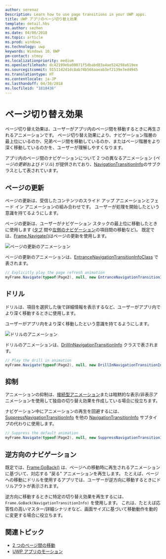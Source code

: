 ```yaml
---
author: serenaz
Description: Learn how to use page transitions in your UWP apps.
title: UWP アプリのページ切り替え効果
template: detail.hbs
ms.author: sezhen
ms.date: 04/08/2018
ms.topic: article
ms.prod: windows
ms.technology: uwp
keywords: Windows 10、UWP
pm-contact: stmoy
ms.localizationpriority: medium
ms.openlocfilehash: dc42199eba00071f5dbabd83a4ae524298a619ee
ms.sourcegitcommit: 91511d2d1dc8ab74b566aaeab3ef2139e7ed4945
ms.translationtype: HT
ms.contentlocale: ja-JP
ms.lasthandoff: 04/30/2018
ms.locfileid: "1818436"
---
```

# <a name="page-transitions"></a>ページ切り替え効果

ページ切り替え効果は、ユーザーがアプリ内のページ間を移動するときに再生されるアニメーションです。 ページ切り替え効果により、ナビゲーション階層の最上位にいるのか、兄弟ページ間を移動しているのか、またはページ階層をより深く移動しているのかを、ユーザーが理解しやすくなります。

アプリ内のページ間のナビゲーションについて 2 つの異なるアニメーション (*ページの更新*および*ドリル*) が提供されており、[NavigationTransitionInfo](/uwp/api/windows.ui.xaml.media.animation.navigationtransitioninfo)のサブクラスとして表されています。

## <a name="page-refresh"></a>ページの更新

ページの更新は、受信したコンテンツのスライド アップ アニメーションとフェード イン アニメーションの組み合わせです。 ユーザーが処理を開始したという意識を持てるようにします。

ページの更新は、ユーザーがナビゲーション スタックの最上位に移動したときに使用します ([タブ](../controls-and-patterns/tabs-pivot.md) 間や[左側のナビゲーション](../controls-and-patterns/navigationview.md)の項目間の移動など)。 既定では、[Frame.Navigate()](/uwp/api/windows.ui.xaml.controls.frame.navigate)はページの更新を使用します。

![ページの更新のアニメーション](images/page-refresh.gif)

ページの更新のアニメーションは、[EntranceNavigationTransitionInfoClass](/uwp/api/windows.ui.xaml.media.animation.entrancenavigationtransitioninfo) で表されます。

```csharp
// Explicitly play the page refresh animation
myFrame.Navigate(typeof(Page2), null, new EntranceNavigationTransitionInfo());
```

## <a name="drill"></a>ドリル

ドリルは、項目を選択した後で詳細情報を表示するなど、ユーザーがアプリ内でより深く移動するときに使用します。

ユーザーがアプリ内をより深く移動したという意識を持てるようにします。

![ドリルのアニメーション](images/drill.gif)

ドリルのアニメーションは、[DrillInNavigationTransitionInfo](/uwp/api/windows.ui.xaml.media.animation.drillinnavigationtransitioninfo) クラスで表されます。

```csharp
// Play the drill in animation
myFrame.Navigate(typeof(Page2), null, new DrillInNavigationTransitionInfo());
```

## <a name="suppress"></a>抑制

アニメーションの抑制は、[接続型アニメーション](connected-animation.md)または暗黙的な表示/非表示アニメーションを使用して独自の切り替え効果を作成している場合に役立ちます。

ナビゲーション中にアニメーションの再生を回避するには、[SuppressNavigationTransitionInfo](/uwp/api/windows.ui.xaml.media.animation.suppressnavigationtransitioninfo) を他の [NavigationTransitionInfo](/uwp/api/windows.ui.xaml.media.animation.navigationtransitioninfo) サブタイプの代わりに使用します。

```csharp
// Suppress the default animation
myFrame.Navigate(typeof(Page2), null, new SuppressNavigationTransitionInfo());
```

## <a name="backwards-navigation"></a>逆方向のナビゲーション

既定では、[Frame.GoBack()](/uwp/api/windows.ui.xaml.controls.frame.goback) は、ページへの移動時に再生されるアニメーションに基づいて、対応する "戻る" アニメーションを再生します。 たとえば、ページへの移動にドリルを使用するアプリでは、ユーザーが逆方向に移動するときにドリルアウトが表示されます。

逆方向に移動するときに特定の切り替え効果を再生するには、`Frame.GoBack(NavigationTransitionInfo)` を使用します。 これは、たとえば応答性の高いマスター/詳細シナリオなど、画面サイズに基づいて移動動作を動的に変更する場合に役立ちます。

## <a name="related-topics"></a>関連トピック

- [2 つのページ間の移動](../basics/navigate-between-two-pages.md)
- [UWP アプリのモーション](index.md)
